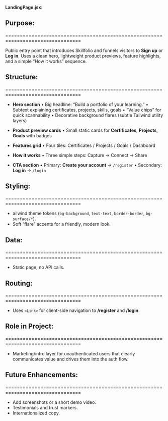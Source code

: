 **LandingPage.jsx**: 
    
  ## Purpose:
  ================================================================================

  Public entry point that introduces Skillfolio and funnels visitors to **Sign up** or **Log in**. Uses a clean hero, lightweight product previews, feature highlights, and a simple “How it works” sequence.

  ## Structure:
  ================================================================================

  - **Hero section** 
      • Big headline: “Build a portfolio of your learning.”
      • Subtext explaining certificates, projects, skills, goals
      • “Value chips” for quick scannability
      • Decorative background flares (subtle Tailwind utility layers)

  - **Product preview cards**
      • Small static cards for **Certificates**, **Projects**, **Goals** with badges

  - **Features grid**
      • Four tiles: Certificates / Projects / Goals / Dashboard

- **How it works**
      • Three simple steps: Capture → Connect → Share

- **CTA section**
      • Primary: **Create your account** → `/register`
      • Secondary: **Log in** → `/login`

## Styling:
================================================================================

- ailwind theme tokens (`bg-background`, `text-text`, `border-border`, `bg-surface/*`).
- Soft “flare” accents for a friendly, modern look.

## Data:
================================================================================

- Static page; no API calls.

## Routing:
================================================================================

- Uses `<Link>` for client-side navigation to **/register** and **/login**.

## Role in Project:
================================================================================

- Marketing/intro layer for unauthenticated users that clearly communicates value and drives them into the auth flow.
 
## Future Enhancements:
================================================================================

- Add screenshots or a short demo video.
- Testimonials and trust markers.
- Internationalized copy.